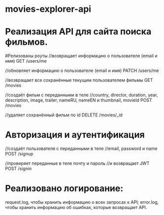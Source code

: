 # movies-explorer-api

# Реализация API для сайта поиска фильмов.

#Релизованы роуты
//возвращает информацию о пользователе (email и имя)
GET /users/me

//обновляет информацию о пользователе (email и имя)
PATCH /users/me

//возвращает все сохранённые текущим пользователем фильмы
GET /movies

//создаёт фильм с переданными в теле
//country, director, duration, year, description, image, trailer, nameRU, nameEN и thumbnail, movieId
POST /movies

//удаляет сохранённый фильм по id
DELETE /movies/\_id

# Авторизация и аутентификация

//создаёт пользователя с переданными в теле
//email, password и name
POST /signup

//проверяет переданные в теле почту и пароль
//и возвращает JWT
POST /signin

# Реализовано логирование:

request.log, чтобы хранить информацию о всех запросах к API;
error.log, чтобы хранить информацию об ошибках, которые возвращает API.

